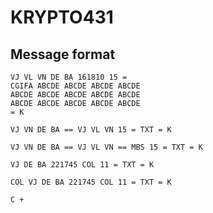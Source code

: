 # KRYPTO431

## Message format

```
VJ VL VN DE BA 161810 15 =
CGIFA ABCDE ABCDE ABCDE ABCDE
ABCDE ABCDE ABCDE ABCDE ABCDE
ABCDE ABCDE ABCDE ABCDE ABCDE
= K
```

```
VJ VN DE BA == VJ VL VN 15 = TXT = K
```

```
VJ VN DE BA == VJ VL VN == MBS 15 = TXT = K
```

```
VJ DE BA 221745 COL 11 = TXT = K

COL VJ DE BA 221745 COL 11 = TXT = K

C +
```
